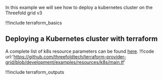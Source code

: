 In this example we will see how to deploy a kubernetes cluster on the Threefold grid v3

!!!include terraform_basics


## Deploying a Kubernetes cluster with terraform


A complete list of k8s resource parameters can be found [here](https://github.com/threefoldtech/terraform-provider-grid/blob/development/docs/resources/kubernetes.md).
!!!code url:'https://github.com/threefoldtech/terraform-provider-grid/blob/development/examples/resources/k8s/main.tf'



!!!include terraform_outputs